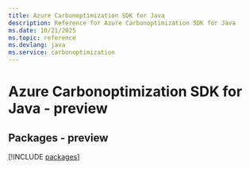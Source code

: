 ```yaml
---
title: Azure Carbonoptimization SDK for Java
description: Reference for Azure Carbonoptimization SDK for Java
ms.date: 10/21/2025
ms.topic: reference
ms.devlang: java
ms.service: carbonoptimization
---
```

# Azure Carbonoptimization SDK for Java - preview
## Packages - preview
[!INCLUDE [packages](carbonoptimization-index.md)]